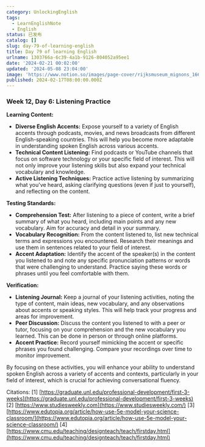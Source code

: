 ```yaml
---
category: UnlockingEnglish
tags:
  - LearnEnglishNote
  - English
status: 已发布
catalog: []
slug: day-79-of-learning-english
title: Day 79 of learning English
urlname: 1303766a-6c39-4a1b-9126-804052a95ee1
date: '2024-02-21 00:02:00'
updated: '2024-05-08 23:04:00'
image: 'https://www.notion.so/images/page-cover/rijksmuseum_mignons_1660.jpg'
published: 2024-02-17T08:00:00.000Z
---
```


### Week 12, Day 6: Listening Practice


**Learning Content:**

- **Diverse English Accents:** Expose yourself to a variety of English accents through podcasts, movies, and news broadcasts from different English-speaking countries. This will help you become more adaptable in understanding spoken English across various accents.
- **Technical Content Listening:** Find podcasts or YouTube channels that focus on software technology or your specific field of interest. This will not only improve your listening skills but also expand your technical vocabulary and knowledge.
- **Active Listening Techniques:** Practice active listening by summarizing what you've heard, asking clarifying questions (even if just to yourself), and reflecting on the content.

**Testing Standards:**

- **Comprehension Test:** After listening to a piece of content, write a brief summary of what you heard, including main points and any new vocabulary. Aim for accuracy and detail in your summary.
- **Vocabulary Recognition:** From the content listened to, list new technical terms and expressions you encountered. Research their meanings and use them in sentences related to your field of interest.
- **Accent Adaptation:** Identify the accent of the speaker(s) in the content you listened to and note any specific pronunciation patterns or words that were challenging to understand. Practice saying these words or phrases until you feel comfortable with them.

**Verification:**

- **Listening Journal:** Keep a journal of your listening activities, noting the type of content, main ideas, new vocabulary, and any observations about accents or speaking styles. This will help track your progress and areas for improvement.
- **Peer Discussion:** Discuss the content you listened to with a peer or tutor, focusing on your comprehension and the new vocabulary you learned. This can be done in person or through online platforms.
- **Accent Practice:** Record yourself mimicking the accent or specific phrases you found challenging. Compare your recordings over time to monitor improvement.

By focusing on these activities, you will enhance your ability to understand spoken English across a variety of accents and contexts, particularly in your field of interest, which is crucial for achieving conversational fluency.


Citations:
[1] [https://graduate.unl.edu/professional-development/first-3-weeks](https://graduate.unl.edu/professional-development/first-3-weeks)
[2] [https://www.studiesweekly.com](https://www.studiesweekly.com/)
[3] [https://www.edutopia.org/article/how-use-5e-model-your-science-classroom/](https://www.edutopia.org/article/how-use-5e-model-your-science-classroom/)
[4] [https://www.cmu.edu/teaching/designteach/teach/firstday.html](https://www.cmu.edu/teaching/designteach/teach/firstday.html)

